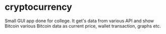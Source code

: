 # cryptocurrency
Small GUI app done for college. It get's data from various API and show Bitcoin various Bitcoin data as current price, wallet transaction, graphs etc.
